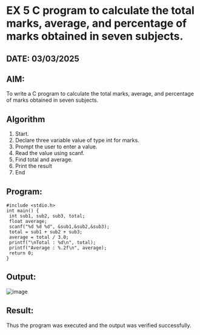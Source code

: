 # EX 5 C program to calculate the total marks, average, and percentage of marks obtained in seven subjects.
## DATE: 03/03/2025 
## AIM:
To write a C program to calculate the total marks, average, and percentage of marks obtained in seven subjects.

## Algorithm
1. Start.
2. Declare three variable value of type int for marks.
3. Prompt the user to enter a value.
4. Read the value using scanf.
5. Find total and average.
6. Print the result
7. End 

## Program:
```
#include <stdio.h>
int main() {
 int sub1, sub2, sub3, total;
 float average;
 scanf("%d %d %d", &sub1,&sub2,&sub3);
 total = sub1 + sub2 + sub3;
 average = total / 3.0;
 printf("\nTotal : %d\n", total);
 printf("Average : %.2f\n", average);
 return 0;
}
```

## Output:
![image](https://github.com/user-attachments/assets/be9afb38-42d7-43e1-939c-75de9b29dffd)



## Result:
Thus the program was executed and the output was verified successfully.
